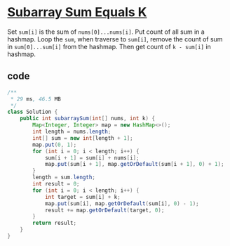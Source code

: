 # [Subarray Sum Equals K](https://leetcode.com/problems/subarray-sum-equals-k/)

Set `sum[i]` is the sum of `nums[0]...nums[i]`. Put count of all sum in a hashmap. Loop the `sum`, when traverse to `sum[i]`, remove the count of sum in `sum[0]...sum[i]` from the hashmap. Then get count of `k - sum[i]` in hashmap.

## code

```java
/**
 * 29 ms, 46.5 MB
 */
class Solution {
    public int subarraySum(int[] nums, int k) {
        Map<Integer, Integer> map = new HashMap<>();
        int length = nums.length;
        int[] sum = new int[length + 1];
        map.put(0, 1);
        for (int i = 0; i < length; i++) {
            sum[i + 1] = sum[i] + nums[i];
            map.put(sum[i + 1], map.getOrDefault(sum[i + 1], 0) + 1);
        }
        length = sum.length;
        int result = 0;
        for (int i = 0; i < length; i++) {
            int target = sum[i] + k;
            map.put(sum[i], map.getOrDefault(sum[i], 0) - 1);
            result += map.getOrDefault(target, 0);
        }
        return result;
    }
}
```
